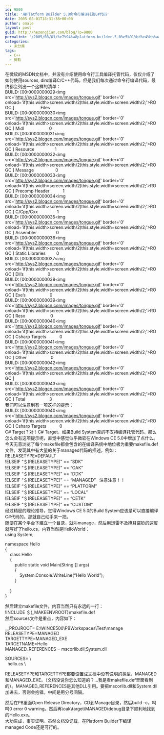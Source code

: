 ```yaml
---
id: 9800
title: '用Platform Builder 5.0命令行编译托管C#代码'
date: 2005-08-01T18:31:38+00:00
author: omale
layout: post
guid: http://hezongjian.com/blog/?p=9800
permalink: '/2005/08/01/%e7%94%a8platform-builder-5-0%e5%91%bd%e4%bb%a4%e8%a1%8c%e7%bc%96%e8%af%91%e6%89%98%e7%ae%a1c%e4%bb%a3%e7%a0%81/'
categories:
  - 未分类
tags:
  - C++
  - 微软
---
```

在微软的MSDN文档中，并没有介绍使用命令行工具编译托管代码，仅仅介绍了如何使用sources,&nbsp;dirs编译C/C++代码。但是我们每次通过命令行编译代码，最终都会列出一个这样的清单：  
BUILD:&nbsp;[00:0000000029<img src='http://sys2.blogcn.com/images/tongue.gif' border='0' onload='if(this.width>screen.width/2)this.style.width=screen.width/2;&#8217;>ROGC&nbsp;]&nbsp;&nbsp;&nbsp;&nbsp;&nbsp;&nbsp;&nbsp;&nbsp;&nbsp;&nbsp;&nbsp;&nbsp;&nbsp;&nbsp;&nbsp;&nbsp;&nbsp;&nbsp;&nbsp;&nbsp;&nbsp;&nbsp;Files  
BUILD:&nbsp;[00:0000000030<img src='http://sys2.blogcn.com/images/tongue.gif' border='0' onload='if(this.width>screen.width/2)this.style.width=screen.width/2;&#8217;>ROGC&nbsp;]&nbsp;Midl&nbsp;&nbsp;&nbsp;&nbsp;&nbsp;&nbsp;&nbsp;&nbsp;&nbsp;&nbsp;&nbsp;&nbsp;&nbsp;&nbsp;&nbsp;&nbsp;&nbsp;&nbsp;&nbsp;&nbsp;&nbsp;0  
BUILD:&nbsp;[00:0000000031<img src='http://sys2.blogcn.com/images/tongue.gif' border='0' onload='if(this.width>screen.width/2)this.style.width=screen.width/2;&#8217;>ROGC&nbsp;]&nbsp;Resource&nbsp;&nbsp;&nbsp;&nbsp;&nbsp;&nbsp;&nbsp;&nbsp;&nbsp;&nbsp;&nbsp;&nbsp;&nbsp;&nbsp;&nbsp;&nbsp;&nbsp;1  
BUILD:&nbsp;[00:0000000032<img src='http://sys2.blogcn.com/images/tongue.gif' border='0' onload='if(this.width>screen.width/2)this.style.width=screen.width/2;&#8217;>ROGC&nbsp;]&nbsp;Message&nbsp;&nbsp;&nbsp;&nbsp;&nbsp;&nbsp;&nbsp;&nbsp;&nbsp;&nbsp;&nbsp;&nbsp;&nbsp;&nbsp;&nbsp;&nbsp;&nbsp;&nbsp;0  
BUILD:&nbsp;[00:0000000033<img src='http://sys2.blogcn.com/images/tongue.gif' border='0' onload='if(this.width>screen.width/2)this.style.width=screen.width/2;&#8217;>ROGC&nbsp;]&nbsp;Precomp&nbsp;Header&nbsp;&nbsp;&nbsp;&nbsp;&nbsp;&nbsp;&nbsp;&nbsp;&nbsp;&nbsp;&nbsp;1  
BUILD:&nbsp;[00:0000000034<img src='http://sys2.blogcn.com/images/tongue.gif' border='0' onload='if(this.width>screen.width/2)this.style.width=screen.width/2;&#8217;>ROGC&nbsp;]&nbsp;C/Cpp/Cxx&nbsp;&nbsp;&nbsp;&nbsp;&nbsp;&nbsp;&nbsp;&nbsp;&nbsp;&nbsp;&nbsp;&nbsp;&nbsp;&nbsp;&nbsp;&nbsp;1  
BUILD:&nbsp;[00:0000000035<img src='http://sys2.blogcn.com/images/tongue.gif' border='0' onload='if(this.width>screen.width/2)this.style.width=screen.width/2;&#8217;>ROGC&nbsp;]&nbsp;Assembler&nbsp;&nbsp;&nbsp;&nbsp;&nbsp;&nbsp;&nbsp;&nbsp;&nbsp;&nbsp;&nbsp;&nbsp;&nbsp;&nbsp;&nbsp;&nbsp;0  
BUILD:&nbsp;[00:0000000036<img src='http://sys2.blogcn.com/images/tongue.gif' border='0' onload='if(this.width>screen.width/2)this.style.width=screen.width/2;&#8217;>ROGC&nbsp;]&nbsp;Static&nbsp;Libraries&nbsp;&nbsp;&nbsp;&nbsp;&nbsp;&nbsp;&nbsp;&nbsp;&nbsp;0  
BUILD:&nbsp;[00:0000000037<img src='http://sys2.blogcn.com/images/tongue.gif' border='0' onload='if(this.width>screen.width/2)this.style.width=screen.width/2;&#8217;>ROGC&nbsp;]&nbsp;Dll&#8217;s&nbsp;&nbsp;&nbsp;&nbsp;&nbsp;&nbsp;&nbsp;&nbsp;&nbsp;&nbsp;&nbsp;&nbsp;&nbsp;&nbsp;&nbsp;&nbsp;&nbsp;&nbsp;&nbsp;&nbsp;0  
BUILD:&nbsp;[00:0000000038<img src='http://sys2.blogcn.com/images/tongue.gif' border='0' onload='if(this.width>screen.width/2)this.style.width=screen.width/2;&#8217;>ROGC&nbsp;]&nbsp;Exe&#8217;s&nbsp;&nbsp;&nbsp;&nbsp;&nbsp;&nbsp;&nbsp;&nbsp;&nbsp;&nbsp;&nbsp;&nbsp;&nbsp;&nbsp;&nbsp;&nbsp;&nbsp;&nbsp;&nbsp;&nbsp;0  
BUILD:&nbsp;[00:0000000039<img src='http://sys2.blogcn.com/images/tongue.gif' border='0' onload='if(this.width>screen.width/2)this.style.width=screen.width/2;&#8217;>ROGC&nbsp;]&nbsp;Resx&nbsp;&nbsp;&nbsp;&nbsp;&nbsp;&nbsp;&nbsp;&nbsp;&nbsp;&nbsp;&nbsp;&nbsp;&nbsp;&nbsp;&nbsp;&nbsp;&nbsp;&nbsp;&nbsp;&nbsp;&nbsp;0  
BUILD:&nbsp;[00:0000000040<img src='http://sys2.blogcn.com/images/tongue.gif' border='0' onload='if(this.width>screen.width/2)this.style.width=screen.width/2;&#8217;>ROGC&nbsp;]&nbsp;Csharp&nbsp;Targets&nbsp;&nbsp;&nbsp;&nbsp;&nbsp;&nbsp;&nbsp;&nbsp;&nbsp;&nbsp;&nbsp;0  
BUILD:&nbsp;[00:0000000041<img src='http://sys2.blogcn.com/images/tongue.gif' border='0' onload='if(this.width>screen.width/2)this.style.width=screen.width/2;&#8217;>ROGC&nbsp;]&nbsp;Other&nbsp;&nbsp;&nbsp;&nbsp;&nbsp;&nbsp;&nbsp;&nbsp;&nbsp;&nbsp;&nbsp;&nbsp;&nbsp;&nbsp;&nbsp;&nbsp;&nbsp;&nbsp;&nbsp;&nbsp;0  
BUILD:&nbsp;[00:0000000042<img src='http://sys2.blogcn.com/images/tongue.gif' border='0' onload='if(this.width>screen.width/2)this.style.width=screen.width/2;&#8217;>ROGC&nbsp;]  
BUILD:&nbsp;[00:0000000043<img src='http://sys2.blogcn.com/images/tongue.gif' border='0' onload='if(this.width>screen.width/2)this.style.width=screen.width/2;&#8217;>ROGC&nbsp;]&nbsp;Total&nbsp;&nbsp;&nbsp;&nbsp;&nbsp;&nbsp;&nbsp;&nbsp;&nbsp;&nbsp;&nbsp;&nbsp;&nbsp;&nbsp;&nbsp;&nbsp;&nbsp;&nbsp;&nbsp;&nbsp;3  
我们可以注意到有一项这样的提示：  
BUILD:&nbsp;[00:0000000040<img src='http://sys2.blogcn.com/images/tongue.gif' border='0' onload='if(this.width>screen.width/2)this.style.width=screen.width/2;&#8217;>ROGC&nbsp;]&nbsp;Csharp&nbsp;Targets&nbsp;&nbsp;&nbsp;&nbsp;&nbsp;&nbsp;&nbsp;&nbsp;&nbsp;&nbsp;&nbsp;0  
C#&nbsp;Target？对！C#&nbsp;Target，如果Build&nbsp;System真的不支持编译托管代码，那么怎么会有这项提示呢，直觉中感觉似乎微软在Windows&nbsp;CE&nbsp;5.0中增加了点什么。  
今天无意浏览了每个makefile都会包含的在编译系统中地位极为重要makefile.def文件，发现其中有大量的关于managed代码的描述。例如：  
RELEASETYPE=DEFAULT  
!ELSEIF&nbsp;&#8220;＄(RELEASETYPE)&#8221;&nbsp;==&nbsp;&#8220;SDK&#8221;  
!ELSEIF&nbsp;&#8220;＄(RELEASETYPE)&#8221;&nbsp;==&nbsp;&#8220;OAK&#8221;  
!ELSEIF&nbsp;&#8220;＄(RELEASETYPE)&#8221;&nbsp;==&nbsp;&#8220;DDK&#8221;  
!ELSEIF&nbsp;&#8220;＄(RELEASETYPE)&#8221;&nbsp;==&nbsp;&#8220;MANAGED&#8221;&nbsp;&nbsp;&nbsp;注意注意！！  
!ELSEIF&nbsp;&#8220;＄(RELEASETYPE)&#8221;&nbsp;==&nbsp;&#8220;PLATFORM&#8221;  
!ELSEIF&nbsp;&#8220;＄(RELEASETYPE)&#8221;&nbsp;==&nbsp;&#8220;LOCAL&#8221;  
!ELSEIF&nbsp;&#8220;＄(RELEASETYPE)&#8221;&nbsp;==&nbsp;&#8220;CETK&#8221;  
!ELSEIF&nbsp;&#8220;＄(RELEASETYPE)&#8221;&nbsp;==&nbsp;&#8220;CUSTOM&#8221;  
经过精密的理论推导，觉得Windows&nbsp;CE&nbsp;5.0的Build&nbsp;System应该是可以直接编译C#代码的。那就自己动手来一把。  
随便在某个平台下建立一个目录，就叫manage，然后用迅雷不及掩耳盗铃的速度就写好了hello.cs，内容当然是HelloWorld：  
using&nbsp;System;

namespace&nbsp;Hello  
{  
&nbsp;&nbsp;&nbsp;&nbsp;class&nbsp;Hello  
&nbsp;&nbsp;&nbsp;&nbsp;{  
&nbsp;&nbsp;&nbsp;&nbsp;&nbsp;&nbsp;&nbsp;&nbsp;public&nbsp;static&nbsp;void&nbsp;Main(String&nbsp;[]&nbsp;args)  
&nbsp;&nbsp;&nbsp;&nbsp;&nbsp;&nbsp;&nbsp;&nbsp;{  
&nbsp;&nbsp;&nbsp;&nbsp;&nbsp;&nbsp;&nbsp;&nbsp;&nbsp;&nbsp;&nbsp;&nbsp;System.Console.WriteLine(&#8220;Hello&nbsp;World&#8221;);  
&nbsp;&nbsp;&nbsp;&nbsp;&nbsp;&nbsp;&nbsp;&nbsp;}  
&nbsp;&nbsp;&nbsp;&nbsp;&nbsp;&nbsp;&nbsp;&nbsp;  
&nbsp;&nbsp;&nbsp;&nbsp;}  
}

然后建立makefile文件，内容当然只有永远的一行：  
!INCLUDE&nbsp;＄(_MAKEENVROOT)\makefile.def  
然后sources文件是重点，内容如下：

__PROJROOT=&nbsp;E:\WINCE500\PBWorkspaces\Test\manage  
RELEASETYPE=MANAGED  
TARGETTYPE=MANAGED_EXE  
TARGETNAME=Hello  
MANAGED_REFERENCES&nbsp;=&nbsp;mscorlib.dll;System.dll

SOURCES=&nbsp;\  
&nbsp;&nbsp;hello.cs&nbsp;\

RELEASETYPE和TARGETTYPE都要设置成文档中没有说明的类型，MANAGED和MANAGED\_EXE。（文档没说你怎么知道的？…我是看makefile.def里面看到的）。MANAGED\_REFERENCES是其他DLL引用。要把mscorlib.dll和System.dll加进去，否则会抱错。中间是用分号间隔。

然后在PB里面Open&nbsp;Release&nbsp;Directory，CD到Manage目录，然后build&nbsp;–c，呵呵0&nbsp;error&nbsp;0&nbsp;warning。然后再\oak\target\MANAGED\debug目录下顺利地找到的Hello.exe。  
大功告成，事实证明。虽然文档没记载，在Platform&nbsp;Builder下编译managed&nbsp;Code还是可行的。